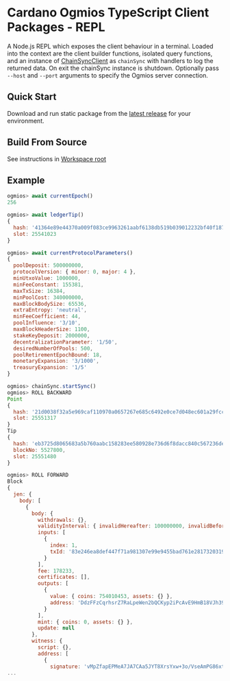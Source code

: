 # Cardano Ogmios TypeScript Client Packages - REPL

A Node.js REPL which exposes the client behaviour in a terminal. Loaded into the context are
the client builder functions, isolated query functions, and an instance of [ChainSyncClient] as
`chainSync` with handlers to log the returned data. On exit the chainSync instance is shutdown.
Optionally pass `--host` and `--port` arguments to specify the Ogmios server connection.

## Quick Start
Download and run static package from the [latest release] for your environment.

## Build From Source
See instructions in [Workspace root]

[ChainSyncClient]: ../client/src/ChainSync/ChainSyncClient.ts
[latest release]: https://github.com/The-Blockchain-Company/ogmios/releases
[Workspace root]: ../..

## Example
``` js
ogmios> await currentEpoch()
256

ogmios> await ledgerTip()
{
  hash: '41364e89e44370a009f083ce9963261aabf6138db519b039012232bf40f187f8',
  slot: 25541023
}

ogmios> await currentProtocolParameters()
{
  poolDeposit: 500000000,
  protocolVersion: { minor: 0, major: 4 },
  minUtxoValue: 1000000,
  minFeeConstant: 155381,
  maxTxSize: 16384,
  minPoolCost: 340000000,
  maxBlockBodySize: 65536,
  extraEntropy: 'neutral',
  minFeeCoefficient: 44,
  poolInfluence: '3/10',
  maxBlockHeaderSize: 1100,
  stakeKeyDeposit: 2000000,
  decentralizationParameter: '1/50',
  desiredNumberOfPools: 500,
  poolRetirementEpochBound: 18,
  monetaryExpansion: '3/1000',
  treasuryExpansion: '1/5'
}

ogmios> chainSync.startSync()
ogmios> ROLL BACKWARD
Point
{
  hash: '21d0038f32a5e969caf110970a0657267e685c6492e0ce7d048ec601a29fcc2e',
  slot: 25551317
}
Tip
{
  hash: 'eb3725d8065683a5b760aabc158283ee580928e736d6f8dacc840c567236dedf',
  blockNo: 5527800,
  slot: 25551480
}

ogmios> ROLL FORWARD
Block
{
  jen: {
    body: [
      {
        body: {
          withdrawals: {},
          validityInterval: { invalidHereafter: 100000000, invalidBefore: null },
          inputs: [
            {
              index: 1,
              txId: '83e246ea8def447f71a981307e99e9455bad761e2817320319daed2b42a6bec2'
            }
          ],
          fee: 178233,
          certificates: [],
          outputs: [
            {
              value: { coins: 754010453, assets: {} },
              address: 'DdzFFzCqrhsrZ7RaLpeWen2bQCKyp2iPcAvE9HmB18VJh39dixDfGdXcxQRS9vUfU3jCv5qMrrTz62MpWXefmWouxDBmVeLyDjLNxHJi'
            }
          ],
          mint: { coins: 0, assets: {} },
          update: null
        },
        witness: {
          script: {},
          address: [
            {
              signature: 'vMpZfapEPMeA7JA7CAa5JYT8XrsYxw+3o/VseAmPG86xtNfB07mvbXV5ed8Pccmi3MgB0RIc4hJ2SaKmaYwyBg==',
...
